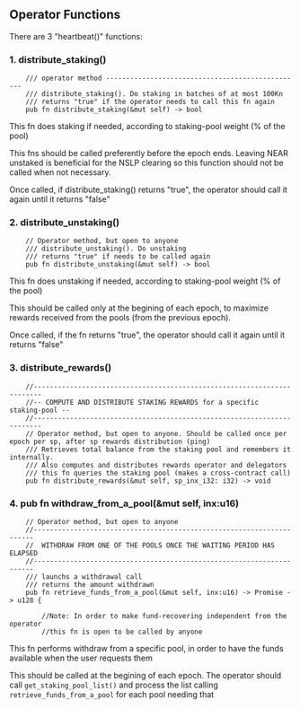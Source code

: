 ## Operator Functions

There are 3 "heartbeat()" functions:


### 1. distribute_staking()

```
    /// operator method -------------------------------------------------
    /// distribute_staking(). Do staking in batches of at most 100Kn
    /// returns "true" if the operator needs to call this fn again
    pub fn distribute_staking(&mut self) -> bool 
```

This fn does staking if needed, according to staking-pool weight (% of the pool)

This fns should be called preferently before the epoch ends. Leaving NEAR unstaked is beneficial for the NSLP clearing
so this function should not be called when not necessary.

Once called, if distribute_staking() returns "true", the operator should call it again until it returns "false"


###  2. distribute_unstaking()

```
    // Operator method, but open to anyone
    /// distribute_unstaking(). Do unstaking 
    /// returns "true" if needs to be called again
    pub fn distribute_unstaking(&mut self) -> bool 
```

This fn does unstaking if needed, according to staking-pool weight (% of the pool)

This should be called only at the begining of each epoch, to maximize rewards received from the pools (from the previous epoch).

Once called, if the fn returns "true", the operator should call it again until it returns "false"

###  3. distribute_rewards()
```
    //------------------------------------------------------------------------
    //-- COMPUTE AND DISTRIBUTE STAKING REWARDS for a specific staking-pool --
    //------------------------------------------------------------------------
    // Operator method, but open to anyone. Should be called once per epoch per sp, after sp rewards distribution (ping)
    /// Retrieves total balance from the staking pool and remembers it internally.
    /// Also computes and distributes rewards operator and delegators
    /// this fn queries the staking pool (makes a cross-contract call)
    pub fn distribute_rewards(&mut self, sp_inx_i32: i32) -> void 
```


###  4. pub fn withdraw_from_a_pool(&mut self, inx:u16)

```
    // Operator method, but open to anyone
    //----------------------------------------------------------------------
    //  WITHDRAW FROM ONE OF THE POOLS ONCE THE WAITING PERIOD HAS ELAPSED
    //----------------------------------------------------------------------
    /// launchs a withdrawal call
    /// returns the amount withdrawn
    pub fn retrieve_funds_from_a_pool(&mut self, inx:u16) -> Promise -> u128 {

        //Note: In order to make fund-recovering independent from the operator
        //this fn is open to be called by anyone
```

This fn performs withdraw from a specific pool, in order to have the funds available when the user requests them

This should be called at the begining of each epoch. The operator should call `get_staking_pool_list()`
and process the list calling `retrieve_funds_from_a_pool` for each pool needing that


